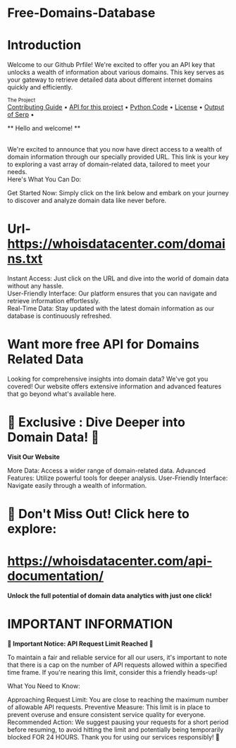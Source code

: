 # Free-Domains-Database

# Introduction
Welcome to our Github Prfile! We're excited to offer you an API key that unlocks a wealth of information about various domains. This key serves as your gateway to retrieve detailed data about different internet domains quickly and efficiently. 

<div >
    <sub>The Project</sub>
    <br />
    <a href="CONTRIBUTING.md">Contributing Guide</a> •
    <a href="API for this project">API for this project</a> •
    <a href="Python Code">Python Code</a> •
    <a href="LICENSE">License</a> •
    <a href="Output of Serp">Output of Serp</a> •
    <br />


** Hello and welcome! **

<br/>
We're excited to announce that you now have direct access to a wealth of domain information through our specially provided URL. This link is your key to exploring a vast array of domain-related data, tailored to meet your needs.
<br/>
 Here's What You Can Do:


Get Started Now:
Simply click on the link below and embark on your journey to discover and analyze domain data like never before.

# Url-https://whoisdatacenter.com/domains.txt

 Instant Access: Just click on the URL and dive into the world of domain data without any hassle.
<br/>
User-Friendly Interface: Our platform ensures that you can navigate and retrieve information effortlessly.
<br/>
Real-Time Data: Stay updated with the latest domain information as our database is continuously refreshed.
<br/>

# Want more free API for Domains Related Data
Looking for comprehensive insights into domain data? We've got you covered! Our website offers extensive information and advanced features that go beyond what's available here.


# 🌟 Exclusive : Dive Deeper into Domain Data! 🌟
**Visit Our Website**

More Data: Access a wider range of domain-related data.
Advanced Features: Utilize powerful tools for deeper analysis.
User-Friendly Interface: Navigate easily through a wealth of information.
# 🔗 Don't Miss Out! Click here to explore: 
# https://whoisdatacenter.com/api-documentation/

**Unlock the full potential of domain data analytics with just one click!**

# IMPORTANT INFORMATION


**🚨 Important Notice: API Request Limit Reached 🚨**

To maintain a fair and reliable service for all our users, it's important to note that there is a cap on the number of API requests allowed within a specified time frame. If you're nearing this limit, consider this a friendly heads-up!

What You Need to Know:

Approaching Request Limit: You are close to reaching the maximum number of allowable API requests.
Preventive Measure: This limit is in place to prevent overuse and ensure consistent service quality for everyone.
Recommended Action: We suggest pausing your requests for a short period before resuming, to avoid hitting the limit and potentially being temporarily blocked FOR 24 HOURS.
Thank you for using our services responsibly! 🙏

